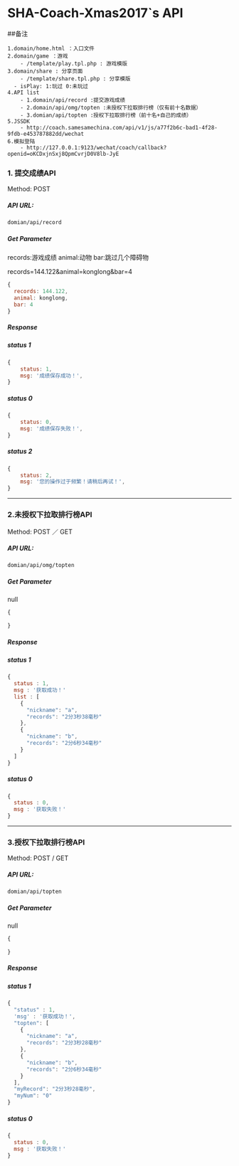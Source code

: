 # SHA-Coach-Xmas2017`s API

##备注
```
1.domain/home.html ：入口文件
2.domain/game ：游戏 
	- /template/play.tpl.php : 游戏模版
3.domain/share : 分享页面
	- /template/share.tpl.php : 分享模版
  - isPlay: 1:玩过 0:未玩过
4.API list
	- 1.domain/api/record :提交游戏成绩
	- 2.domain/api/omg/topten :未授权下拉取排行榜（仅有前十名数据）
	- 3.domian/api/topten :授权下拉取排行榜（前十名+自己的成绩）
5.JSSDK 
	- http://coach.samesamechina.com/api/v1/js/a77f2b6c-bad1-4f28-9fdb-e453787882dd/wechat
6.模拟登陆
	- http://127.0.0.1:9123/wechat/coach/callback?openid=oKCDxjnSxj8QpmCvrjD0V8lb-JyE
```

### 1. 提交成绩API

Method: POST

##### API URL:

```html
domian/api/record
```
##### Get Parameter

records:游戏成绩
animal:动物
bar:跳过几个障碍物

records=144.122&animal=konglong&bar=4

```javascript
{
  records: 144.122,
  animal: konglong,
  bar: 4  
}
```

##### Response

##### status 1

```javascript
{
    status: 1,
    msg: '成绩保存成功！',
}
```

#####  status 0

```javascript
{
    status: 0,
    msg: '成绩保存失败！',
}
```

#####  status 2

```javascript
{
    status: 2,
    msg: '您的操作过于频繁！请稍后再试！',
}
```

---

### 2.未授权下拉取排行榜API

Method: POST ／ GET

##### API URL:

```html
domian/api/omg/topten
```
##### Get Parameter

null

```javascript
{
	
}
```

##### Response

##### status 1

```javascript
{
  status : 1,
  msg : '获取成功！'
  list : [
    {
      "nickname": "a",
      "records": "2分3秒38毫秒"
    },
    {
      "nickname": "b",
      "records": "2分6秒34毫秒"
    }
  ]
}
```

##### status 0

```javascript
{
  status : 0,
  msg : '获取失败！'
}
```

---

### 3.授权下拉取排行榜API

Method: POST / GET

##### API URL:

```html
domian/api/topten
```
##### Get Parameter

null

```javascript
{
	
}
```

##### Response

##### status 1

```javascript
{
  "status" : 1,
  'msg' : '获取成功！',
  "topten": [
    {
      "nickname": "a",
      "records": "2分3秒28毫秒"
    },
    {
      "nickname": "b",
      "records": "2分6秒34毫秒"
    }
  ],
  "myRecord": "2分3秒28毫秒",
  "myNum": "0"
}
```

##### status 0

```javascript
{
  status : 0,
  msg : '获取失败！'
}
```
